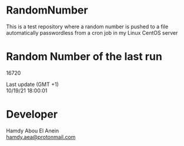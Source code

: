 # RandomNumber    
This is a test repository where a random number is pushed to a file automatically passwordless from a cron job in my Linux CentOS server    
# Random Number of the last run   
16720
      
Last update (GMT +1)    
10/19/21 18:00:01
# Developer    
Hamdy Abou El Anein   
hamdy.aea@protonmail.com
